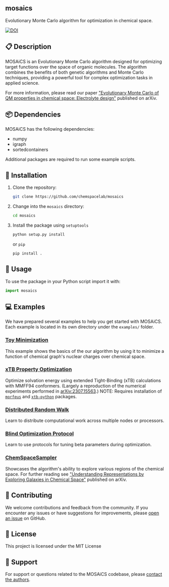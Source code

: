 ## mosaics
Evolutionary Monte Carlo algorithm for optimization in chemical space.

[![DOI](https://img.shields.io/badge/arXiv-2307.15563-b31b1b.svg)](https://arxiv.org/abs/2307.15563)

## :clipboard: Description

MOSAiCS is an Evolutionary Monte Carlo algorithm designed for optimizing target functions over the space of organic molecules. The algorithm combines the benefits of both genetic algorithms and Monte Carlo techniques, providing a powerful tool for complex optimization tasks in applied science.

For more information, please read our paper ["Evolutionary Monte Carlo of QM properties in chemical space: Electrolyte design"](https://arxiv.org/abs/2307.15563) published on arXiv.
  
## :package: Dependencies

MOSAiCS has the following dependencies:

- numpy
- igraph
- sortedcontainers

Additional packages are required to run some example scripts.

## :wrench: Installation

1. Clone the repository:

   ```bash
   git clone https://github.com/chemspacelab/mosaics
   ```

2. Change into the `mosaics` directory:

   ```bash
   cd mosaics
   ```

3. Install the package using `setuptools`
   ```bash
   python setup.py install
   ```
   or `pip`
   ```bash
   pip install .
   ```

## :toolbox: Usage
To use the package in your Python script import it with:
```python
import mosaics
```

## :computer: Examples
We have prepared several examples to help you get started with MOSAiCS. Each example is located in its own directory under the `examples/` folder.

### [Toy Minimization](examples/01_toy_minimization/)
This example shows the basics of the our algorithm by using it to minimize a function of chemical graph's nuclear charges over chemical space.

### [xTB Property Optimization](examples/02_xTB_property_optimization/)
Optimize solvation energy using extended Tight-Binding (xTB) calculations with MMFF94 conformers. (Largely a reproduction of the numerical experiments performed in [arXiv:2307.15563](https://arxiv.org/abs/2307.15563).) NOTE: Requires installation of [`morfeus`](https://pypi.org/project/morfeus-ml/) and [`xtb-python`](https://xtb-python.readthedocs.io/en/latest/#) packages.

### [Distributed Random Walk](examples/03_distributed_random_walk/)
Learn to distribute computational work across multiple nodes or processors.

### [Blind Optimization Protocol](examples/04_blind_optimization_protocol/)
Learn to use protocols for tuning beta parameters during optimization.

### [ChemSpaceSampler](examples/05_chemspacesampler/)
Showcases the algorithm's ability to explore various regions of the chemical space. For further reading see ["Understanding Representations by Exploring Galaxies in Chemical Space"](https://arxiv.org/abs/2309.09194) published on arXiv.

## :handshake: Contributing
We welcome contributions and feedback from the community. If you encounter any issues or have suggestions for improvements, please [open an issue](https://github.com/chemspacelab/mosaics/issues) on GitHub.

## :scroll: License
This project is licensed under the MIT License

## :email: Support

For support or questions related to the MOSAiCS codebase, please [contact the authors](mailto:kvkarandashev@gmail.com).